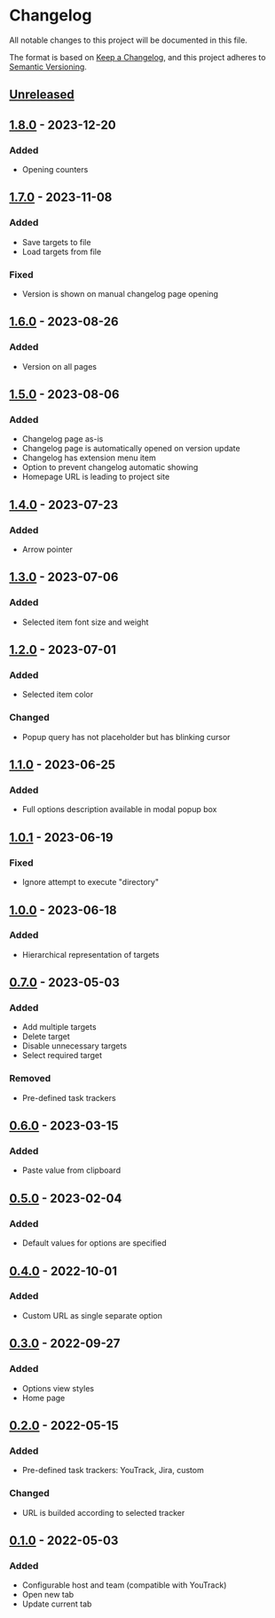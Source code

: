 # Changelog

All notable changes to this project will be documented in this file.

The format is based on [Keep a Changelog](https://keepachangelog.com/en/1.0.0/),
and this project adheres to [Semantic Versioning](https://semver.org/spec/v2.0.0.html).

## [Unreleased]

## [1.8.0] - 2023-12-20

### Added

- Opening counters

## [1.7.0] - 2023-11-08

### Added

- Save targets to file
- Load targets from file

### Fixed

- Version is shown on manual changelog page opening

## [1.6.0] - 2023-08-26

### Added

- Version on all pages

## [1.5.0] - 2023-08-06

### Added

- Changelog page as-is
- Changelog page is automatically opened on version update
- Changelog has extension menu item
- Option to prevent changelog automatic showing
- Homepage URL is leading to project site

## [1.4.0] - 2023-07-23

### Added

- Arrow pointer

## [1.3.0] - 2023-07-06

### Added

- Selected item font size and weight

## [1.2.0] - 2023-07-01

### Added

- Selected item color

### Changed

- Popup query has not placeholder but has blinking cursor

## [1.1.0] - 2023-06-25

### Added

- Full options description available in modal popup box

## [1.0.1] - 2023-06-19

### Fixed

- Ignore attempt to execute "directory"

## [1.0.0] - 2023-06-18

### Added

- Hierarchical representation of targets

## [0.7.0] - 2023-05-03

### Added

- Add multiple targets
- Delete target
- Disable unnecessary targets
- Select required target

### Removed

- Pre-defined task trackers

## [0.6.0] - 2023-03-15

### Added

- Paste value from clipboard

## [0.5.0] - 2023-02-04

### Added

- Default values for options are specified

## [0.4.0] - 2022-10-01

### Added

- Custom URL as single separate option

## [0.3.0] - 2022-09-27

### Added

- Options view styles
- Home page

## [0.2.0] - 2022-05-15

### Added

- Pre-defined task trackers: YouTrack, Jira, custom

### Changed

- URL is builded according to selected tracker

## [0.1.0] - 2022-05-03

### Added

- Configurable host and team (compatible with YouTrack)
- Open new tab
- Update current tab

[Unreleased]: https://github.com/vikian050194/track/compare/v1.8.0...HEAD
[1.8.0]: https://github.com/vikian050194/track/compare/v1.7.0...v1.8.0
[1.7.0]: https://github.com/vikian050194/track/compare/v1.6.0...v1.7.0
[1.6.0]: https://github.com/vikian050194/track/compare/v1.5.0...v1.6.0
[1.5.0]: https://github.com/vikian050194/track/compare/v1.4.0...v1.5.0
[1.4.0]: https://github.com/vikian050194/track/compare/v1.3.0...v1.4.0
[1.3.0]: https://github.com/vikian050194/track/compare/v1.2.0...v1.3.0
[1.2.0]: https://github.com/vikian050194/track/compare/v1.1.0...v1.2.0
[1.1.0]: https://github.com/vikian050194/track/compare/v1.0.1...v1.1.0
[1.0.1]: https://github.com/vikian050194/track/compare/v1.0.0...v1.0.1
[1.0.0]: https://github.com/vikian050194/track/compare/v0.7.0...v1.0.0
[0.7.0]: https://github.com/vikian050194/track/compare/v0.6.0...v0.7.0
[0.6.0]: https://github.com/vikian050194/track/compare/v0.5.0...v0.6.0
[0.5.0]: https://github.com/vikian050194/track/compare/v0.4.0...v0.5.0
[0.4.0]: https://github.com/vikian050194/track/compare/v0.3.0...v0.4.0
[0.3.0]: https://github.com/vikian050194/track/compare/v0.2.0...v0.3.0
[0.2.0]: https://github.com/vikian050194/track/compare/v0.1.0...v0.2.0
[0.1.0]: https://github.com/vikian050194/track/releases/tag/v0.1.0
